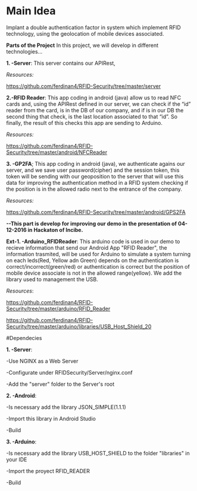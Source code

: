 ﻿# ﻿Main Idea
Implant a double authentication factor in system which implement RFID technology, using the geolocation of mobile devices associated.

**Parts of the Project**
In this project, we will develop in different technologies...

**1. -Server**: This server contains our APIRest,

*Resources:*

https://github.com/ferdinan4/RFID-Security/tree/master/server

**2.-RFID Reader**: This app coding in android (java) allow us to read NFC cards and, using the    APIRest defined in our server, we can check if the “id” 
reader from the card, is in the DB of our company, and if is in our DB the second thing that check, is the last location associated to that “id”. So finally, the 
result of this checks this app are sending to Arduino.

*Resources:*

https://github.com/ferdinan4/RFID-Security/tree/master/android/NFCReader

**3. -GP2FA**; This app coding in android (java), we authenticate agains our server, and we save user password(cipher) and the session token, this token will be sending with our geoposition to the server that will use this data for improving the authentication method in a RFID system checking if the position is in the allowed radio 
next to the entrance of the company.

*Resources:*

https://github.com/ferdinan4/RFID-Security/tree/master/android/GPS2FA

**--This part is develop for improving our demo in the presentation of 04-12-2016 in Hackaton of Incibe.**

**Ext-1. -Arduino_RFIDReader**: This arduino code is used in our demo to recieve information that send our Android App "RFID Reader", the information trasmited, will be used for Arduino to simulate a system turning on each leds(Red, Yellow adn Green) depends on the 
authentication is correct/incorrect(green/red) or authentication is correct but the position of mobile device associate  is not in the allowed range(yellow).
We add the library used to management the USB.

*Resources*: 

https://github.com/ferdinan4/RFID-Security/tree/master/arduino/RFID_Reader

https://github.com/ferdinan4/RFID-Security/tree/master/arduino/libraries/USB_Host_Shield_20

#Dependecies

**1. -Server**:

-Use NGINX as a Web Server

-Configurate under RFIDSecurity/Server/nginx.conf

-Add the "server" folder to the Server's root 

**2. -Android**:

-Is necessary add the library JSON_SIMPLE(1.1.1)

-Import this library in Android Studio

-Build

**3. -Arduino**:

-Is necessary add the library USB_HOST_SHIELD to the folder "libraries" in your IDE

-Import the proyect RFID_READER

-Build


